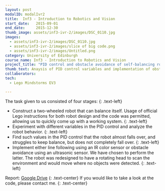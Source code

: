 ```yaml
---
layout: post
modalID: modalIvr2
title:  Inf3 - Introduction to Robotics and Vision
start_date:   2015-09-01
end_date:     2015-12-30
thumb_image: assets/inf3-ivr-2/images/DSC_0110.jpg
images:
  - assets/inf3-ivr-2/images/DSC_0110.jpg
  - assets/inf3-ivr-2/images/slice of big code.png
  - assets/inf3-ivr-2/images/Untitled.png
category: University of Edinburgh
course_name: Inf3 - Introduction to Robotics and Vision
project_title: "PID control and obstacle avoidance of self-balancing robot"
thumb_text: Anaysis of PID control variables and implementation of obstacle avoidance behaviour in a two-wheeled self-balancing robot
collaborators:
tech:
  - Lego Mindstorms EV3

---
```


The task given to us consisted of four stages:
{: .text-left}
* Construct a two-wheeled robot that can balance itself. Usage of official Lego instructions for both robot design and the code was permitted, allowing us to quickly come up with a working system.
{: .text-left}
* Experiment with different variables in the PID control and analyze the robot behavior.
{: .text-left}
* Find such values in the PID control that the robot almost falls over, and struggles to keep balance, but does not completely fall over.
{: .text-left}
* Implement either line following using an IR color sensor or obstacle avoidance using an ultrasonic sensor. We have chosen to perform the latter. The robot was redesigned to have a rotating head to scan the environment and would move where no objects were detected.
{: .text-left}

Report: [Google Drive](https://drive.google.com/open?id=1SnbbNkHMdz9dvIcwKRAZnuuKPNzqTMip)
{: .text-center}
If you would like to take a look at the code, please contact me.
{: .text-center}
